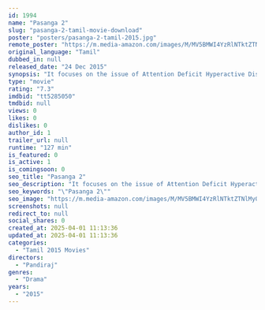 ```yaml
---
id: 1994
name: "Pasanga 2"
slug: "pasanga-2-tamil-movie-download"
poster: "posters/pasanga-2-tamil-2015.jpg"
remote_poster: "https://m.media-amazon.com/images/M/MV5BMWI4YzRlNTktZTNlMy00NDAwLWExMTgtYTdiNmQ1ODk5OWE0XkEyXkFqcGc@._V1_SX300.jpg"
original_language: "Tamil"
dubbed_in: null
released_date: "24 Dec 2015"
synopsis: "It focuses on the issue of Attention Deficit Hyperactive Disorder (ADHD) among children, and the impact of the disorder on their lives and people around them."
type: "movie"
rating: "7.3"
imdbid: "tt5285050"
tmdbid: null
views: 0
likes: 0
dislikes: 0
author_id: 1
trailer_url: null
runtime: "127 min"
is_featured: 0
is_active: 1
is_comingsoon: 0
seo_title: "Pasanga 2"
seo_description: "It focuses on the issue of Attention Deficit Hyperactive Disorder (ADHD) among children, and the impact of the disorder on their lives and people around them."
seo_keywords: "\"Pasanga 2\""
seo_image: "https://m.media-amazon.com/images/M/MV5BMWI4YzRlNTktZTNlMy00NDAwLWExMTgtYTdiNmQ1ODk5OWE0XkEyXkFqcGc@._V1_SX300.jpg"
screenshots: null
redirect_to: null
social_shares: 0
created_at: 2025-04-01 11:13:36
updated_at: 2025-04-01 11:13:36
categories:
  - "Tamil 2015 Movies"
directors:
  - "Pandiraj"
genres:
  - "Drama"
years:
  - "2015"
---
```

